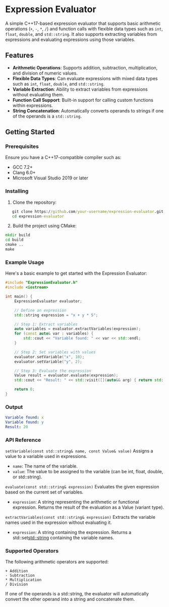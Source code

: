 # Expression Evaluator

A simple C++17-based expression evaluator that supports basic arithmetic operations (`+`, `-`, `*`, `/`) and function calls with flexible data types such as `int`, `float`, `double`, and `std::string`. It also supports extracting variables from expressions and evaluating expressions using those variables.

## Features

- **Arithmetic Operations**: Supports addition, subtraction, multiplication, and division of numeric values.
- **Flexible Data Types**: Can evaluate expressions with mixed data types such as `int`, `float`, `double`, and `std::string`.
- **Variable Extraction**: Ability to extract variables from expressions without evaluating them.
- **Function Call Support**: Built-in support for calling custom functions within expressions.
- **String Concatenation**: Automatically converts operands to strings if one of the operands is a `std::string`.

## Getting Started

### Prerequisites

Ensure you have a C++17-compatible compiler such as:

- GCC 7.2+
- Clang 6.0+
- Microsoft Visual Studio 2019 or later

### Installing

1. Clone the repository:

```cmd
   git clone https://github.com/your-username/expression-evaluator.git
   cd expression-evaluator
```

2. Build the project using CMake:

```cmd
mkdir build
cd build
cmake ..
make
```

### Example Usage

Here's a basic example to get started with the Expression Evaluator:

```cpp
#include "ExpressionEvaluator.h"
#include <iostream>

int main() {
    ExpressionEvaluator evaluator;

    // Define an expression
    std::string expression = "x + y * 5";

    // Step 1: Extract variables
    auto variables = evaluator.extractVariables(expression);
    for (const auto& var : variables) {
        std::cout << "Variable found: " << var << std::endl;
    }

    // Step 2: Set variables with values
    evaluator.setVariable("x", 10);
    evaluator.setVariable("y", 2);

    // Step 3: Evaluate the expression
    Value result = evaluator.evaluate(expression);
    std::cout << "Result: " << std::visit([](auto&& arg) { return std::to_string(arg); }, result) << std::endl;

    return 0;
}
```

### Output

```yaml
Variable found: x
Variable found: y
Result: 20
```

### API Reference

`setVariable(const std::string& name, const Value& value)`
Assigns a value to a variable used in expressions.
- `name`: The name of the variable.
- `value`: The value to be assigned to the variable (can be int, float, double, or std::string).

`evaluate(const std::string& expression)`
Evaluates the given expression based on the current set of variables.
- `expression`: A string representing the arithmetic or functional expression.
Returns the result of the evaluation as a Value (variant type).

`extractVariables(const std::string& expression)`
Extracts the variable names used in the expression without evaluating it.
- `expression`: A string containing the expression.
Returns a std::set<std::string> containing the variable names.

### Supported Operators
The following arithmetic operators are supported:

    + Addition
    - Subtraction
    * Multiplication
    / Division

If one of the operands is a std::string, the evaluator will automatically convert the other operand into a string and concatenate them.